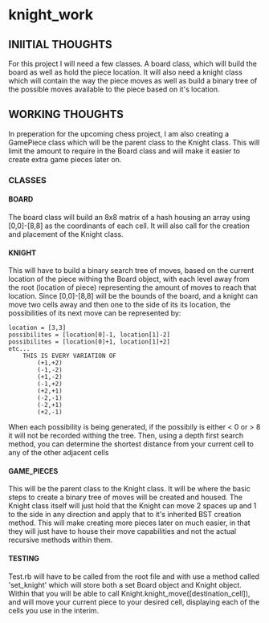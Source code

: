 # knight_work

## INIITIAL THOUGHTS

For this project I will need a few classes.  A board class, which will build the board as well as hold the piece location.  It will also need a knight class which will contain the way the piece moves as well as build a binary tree of the possible moves available to the piece based on it's location.


## WORKING THOUGHTS

In preperation for the upcoming chess project, I am also creating a GamePiece class which will be the parent class to the Knight class. This will limit the amount to require in the Board class and will make it easier to create extra game pieces later on.



### CLASSES


#### BOARD

The board class will build an 8x8 matrix of a hash housing an array using [0,0]-[8,8] as the coordinants of each cell. It will also call for the creation and placement of the Knight class.

#### KNIGHT

This will have to build a binary search tree of moves, based on the current location of the piece withing the Board object, with each level away from the root (location of piece) representing the amount of moves to reach that location. Since [0,0]-[8,8] will be the bounds of the board, and a knight can move two cells away and then one to the side of its its location, the possibilities of its next move can be represented by:

	location = [3,3]
	possibilites = [location[0]-1, location[1]-2]
	possibilites = [location[0]+1, location[1]+2]
	etc...
		THIS IS EVERY VARIATION OF 
			(+1,+2) 
			(-1,-2) 
			(+1,-2) 
			(-1,+2) 
			(+2,+1) 
			(-2,-1)
			(-2,+1)
			(+2,-1)

When each possibility is being generated, if the possibily is either < 0 or > 8 it will not be recorded withing the tree. Then, using a depth first search method, you can determine the shortest distance from your current cell to any of the other adjacent cells

#### GAME_PIECES

This will be the parent class to the Knight class. It will be where the basic steps to create a binary tree of moves will be created and housed.  The Knight class itself will just hold that the Knight can move 2 spaces up and 1 to the side in any direction and apply that to it's inherited BST creation method.  This will make creating more pieces later on much easier, in that they will just have to house their move capabilities and not the actual recursive methods within them.



#### TESTING

Test.rb will have to be called from the root file and with use a method called 'set_knight' which will store both a set Board object and Knight object. Within that you will be able to call Knight.knight_move([destination_cell]), and will move your current piece to your desired cell, displaying each of the cells you use in the interim. 
